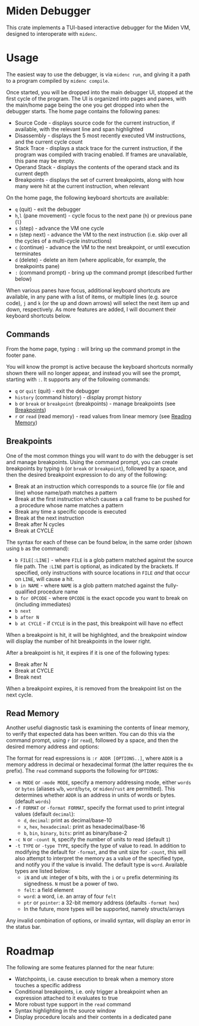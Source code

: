 # Miden Debugger

This crate implements a TUI-based interactive debugger for the Miden VM,  designed  to
interoperate with `midenc`.

# Usage

The easiest way to use the debugger, is via `midenc run`, and giving it a path  to a
program compiled by `midenc compile`.

Once started, you will be dropped into the main debugger UI, stopped at the first cycle of
the program. The UI is organized into pages and panes, with the main/home page being the
one you get dropped into when the debugger starts. The home page contains the following panes:

* Source Code - displays source code for the current instruction, if available, with
  the relevant line and span highlighted
* Disassembly - displays the 5 most recently executed VM instructions, and the current
  cycle count
* Stack Trace - displays a stack trace for the current instruction, if the program was
  compiled with tracing enabled. If frames are unavailable, this pane may be empty.
* Operand Stack - displays the contents of the operand stack and its current depth
* Breakpoints - displays the set of current breakpoints, along with how many were hit
  at the current instruction, when relevant

On the home page, the following keyboard shortcuts are available:

* `q` (quit) - exit the debugger
* `h`,`l` (pane movement) - cycle focus to the next pane (`h`) or previous pane (`l`)
* `s` (step) - advance the VM one cycle
* `n` (step next) - advance the VM to the next instruction (i.e. skip over all the cycles
  of a multi-cycle instructions)
* `c` (continue) - advance the VM to the next breakpoint, or until execution terminates
* `d` (delete) - delete an item (where applicable, for example, the breakpoints pane)
* `:` (command prompt) - bring up the command prompt (described further below)

When various panes have focus, additional keyboard shortcuts are available, in any pane
with a list of items, or multiple lines (e.g. source code), `j` and `k` (or the up and
down arrows) will select the next item up and down, respectively. As more features are
added, I will document their keyboard shortcuts below.

## Commands

From the home page, typing `:` will bring up the command prompt in the footer pane.

You will know the prompt is active because the keyboard shortcuts normally shown there will
no longer appear, and instead you will see the prompt, starting with `:`. It supports any
of the following commands:

* `q` or `quit` (quit) - exit the debugger
* `history` (command history) - display prompt history
* `b` or `break` or `breakpoint` (breakpoints) - manage breakpoints (see [Breakpoints](#breakpoints))
* `r` or `read` (read memory) - read values from linear memory (see [Reading Memory](#read-memory))

## Breakpoints

One of the most common things you will want to do with the debugger is set and manage breakpoints.
Using the command prompt, you can create breakpoints by typing `b` (or `break` or `breakpoint`),
followed by a space, and then the desired breakpoint expression to do any of the following:

* Break at an instruction which corresponds to a source file (or file and line) whose name/path
  matches a pattern
* Break at the first instruction which causes a call frame to be pushed for a procedure whose name
  matches a pattern
* Break any time a specific opcode is executed
* Break at the next instruction
* Break after N cycles
* Break at CYCLE

The syntax for each of these can be found below, in the same order (shown using `b` as the command):

* `b FILE[:LINE]` - where `FILE` is a glob pattern matched against the source file path. The `:LINE`
  part is optional, as indicated by the brackets. If specified, only instructions with source
  locations in `FILE` _and_ that occur on `LINE`, will cause a hit.
* `b in NAME` - where `NAME` is a glob pattern matched against the fully-qualified procedure name
* `b for OPCODE` - where `OPCODE` is the exact opcode you want to break on (including immediates)
* `b next`
* `b after N`
* `b at CYCLE` - if `CYCLE` is in the past, this breakpoint will have no effect

When a breakpoint is hit, it will be highlighted, and the breakpoint window will display the number
of hit breakpoints in the lower right.

After a breakpoint is hit, it expires if it is one of the following types:

* Break after N
* Break at CYCLE
* Break next

When a breakpoint expires, it is removed from the breakpoint list on the next cycle.

## Read Memory

Another useful diagnostic task is examining the contents of linear memory, to verify that expected
data has been written. You can do this via the command prompt, using `r` (or `read`), followed by
a space, and then the desired memory address and options:

The format for read expressions is `:r ADDR [OPTIONS..]`, where `ADDR` is a memory address in
decimal or hexadecimal format (the latter requires the `0x` prefix). The `read` command supports
the following for `OPTIONS`:

* `-m MODE` or `-mode MODE`, specify a memory addressing mode, either `words` or `bytes` (aliases
  `w`/`b`, `word`/`byte`, or `miden`/`rust` are permitted). This determines whether `ADDR` is an
  address in units of words or bytes. (default `words`)
* `-f FORMAT` or `-format FORMAT`, specify the format used to print integral values
  (default `decimal`):
  - `d`, `decimal`: print as decimal/base-10
  - `x`, `hex`, `hexadecimal`: print as hexadecimal/base-16
  - `b`, `bin`, `binary`, `bits`: print as binary/base-2
* `-c N` or `-count N`, specify the number of units to read (default `1`)
* `-t TYPE` or `-type TYPE`, specify the type of value to read. In addition to modifying the default
  for `-format`, and the unit size for `-count`, this will also attempt to interpret the memory as
  a value of the specified type, and notify you if the value is invalid. The default type is `word`.
  Available types are listed below:
  - `iN` and `uN`: integer of `N` bits, with the `i` or `u` prefix determining its signedness.
    `N` must be a power of two.
  - `felt`: a field element
  - `word`: a word, i.e. an array of four `felt`
  - `ptr` or `pointer`: a 32-bit memory address (defaults `-format hex`)
  - In the future, more types will be supported, namely structs/arrays

Any invalid combination of options, or invalid syntax, will display an error in the status bar.

# Roadmap

The following are some features planned for the near future:

* Watchpoints, i.e. cause execution to break when a memory store touches a specific address
* Conditional breakpoints, i.e. only trigger a breakpoint when an expression attached to it
  evaluates to true
* More robust type support in the `read` command
* Syntax highlighting in the source window
* Display procedure locals and their contents in a dedicated pane
